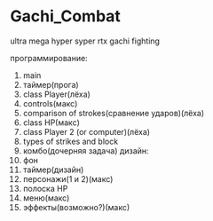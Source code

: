 # Gachi_Combat
ultra mega hyper syper rtx gachi fighting

программирование:
  1. main
  2. таймер(прога)
  3. class Player(лёха)
  4. controls(макс)
  5. comparison of strokes(сравнение ударов)(лёха)
  6. class HP(макс)
  7. class Player 2 (or computer)(лёха)
  8. types of strikes and block
  9. комбо(дочерняя задача)
дизайн:
  10. фон
  11. таймер(дизайн)
  12. персонажи(1 и 2)(макс)
  13. полоска HP
  14. меню(макс)
  15. эффекты(возможно?)(макс)
  
